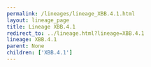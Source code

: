 ```yaml
---
permalink: /lineages/lineage_XBB.4.1.html
layout: lineage_page
title: Lineage XBB.4.1
redirect_to: ../lineage.html?lineage=XBB.4.1
lineage: XBB.4.1
parent: None
children: ['XBB.4.1']
---
```

